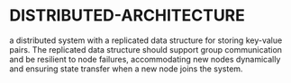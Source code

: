 # DISTRIBUTED-ARCHITECTURE
a distributed system with a replicated data structure for storing key-value pairs. The replicated data structure should support group communication and be resilient to node failures, accommodating new nodes dynamically and ensuring state transfer when a new node joins the system.
